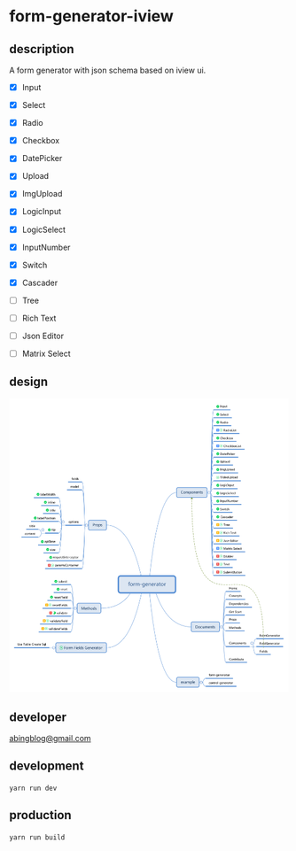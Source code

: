 # form-generator-iview

## description

A form generator with json schema based on iview ui.

- [x] Input
- [x] Select
- [x] Radio
- [x] Checkbox
- [x] DatePicker
- [x] Upload
- [x] ImgUpload
- [x] LogicInput
- [x] LogicSelect
- [x] InputNumber
- [x] Switch
- [x] Cascader
- [ ] Tree
- [ ] Rich Text
- [ ] Json Editor
- [ ] Matrix Select


## design

![project mind mapping](./form-generator.svg)

## developer

abingblog@gmail.com

## development

`yarn run dev`

## production

`yarn run build`
